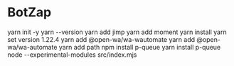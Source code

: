 # BotZap
 yarn init -y 
 yarn --version yarn add jimp yarn add moment yarn install yarn set version 1.22.4 yarn add @open-wa/wa-wautomate yarn add @open-wa/wa-automate yarn add path
npm install p-queue yarn install p-queue node --experimental-modules src/index.mjs
